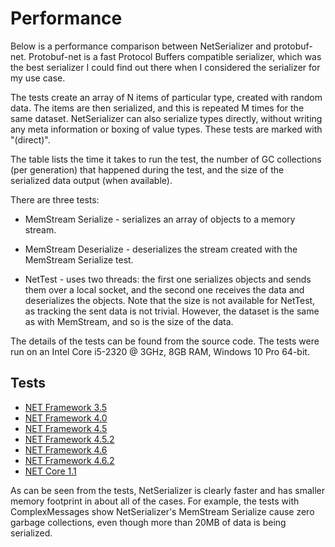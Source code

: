# Performance

Below is a performance comparison between NetSerializer and protobuf-net.
Protobuf-net is a fast Protocol Buffers compatible serializer, which was the
best serializer I could find out there when I considered the serializer for
my use case.

The tests create an array of N items of particular type, created with random
data. The items are then serialized, and this is repeated M times for the same
dataset. NetSerializer can also serialize types directly, without writing any
meta information or boxing of value types. These tests are marked with
"(direct)".

The table lists the time it takes to run the test, the number of GC collections
(per generation) that happened during the test, and the size of the
serialized data output (when available).

There are three tests:

- MemStream Serialize - serializes an array of objects to a memory stream.

- MemStream Deserialize - deserializes the stream created with the MemStream
  Serialize test.

- NetTest - uses two threads: the first one serializes objects and
  sends them over a local socket, and the second one receives the data and
  deserializes the objects. Note that the size is not available for NetTest, as
  tracking the sent data is not trivial. However, the dataset is the same as
  with MemStream, and so is the size of the data.

The details of the tests can be found from the source code. The tests were run
on an Intel Core i5-2320 @ 3GHz, 8GB RAM, Windows 10 Pro 64-bit.

## Tests
- [NET Framework 3.5](PerfTests/net35.md)
- [NET Framework 4.0](PerfTests/net40.md)
- [NET Framework 4.5](PerfTests/net45.md)
- [NET Framework 4.5.2](PerfTests/net452.md)
- [NET Framework 4.6](PerfTests/net46.md)
- [NET Framework 4.6.2](PerfTests/net462.md)
- [NET Core 1.1](PerfTests/netcoreapp1.1.md)

As can be seen from the tests, NetSerializer is clearly faster and has smaller
memory footprint in about all of the cases. For example, the tests with
ComplexMessages show NetSerializer's MemStream Serialize cause zero garbage
collections, even though more than 20MB of data is being serialized.
